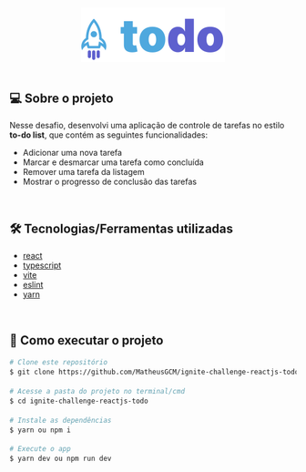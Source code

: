 <div align="center">
  <img alt="logo" src="/src/assets/logo.svg" />
</div>

<br/>

## 💻 Sobre o projeto

Nesse desafio, desenvolvi uma aplicação de controle de tarefas no estilo **to-do list**, que contém as seguintes funcionalidades:

- Adicionar uma nova tarefa
- Marcar e desmarcar uma tarefa como concluída
- Remover uma tarefa da listagem
- Mostrar o progresso de conclusão das tarefas

<br/>

## 🛠 Tecnologias/Ferramentas utilizadas

- [react]
- [typescript]
- [vite]
- [eslint]
- [yarn]

<br/>

## 🚀 Como executar o projeto

```bash
# Clone este repositório
$ git clone https://github.com/MatheusGCM/ignite-challenge-reactjs-todo.git

# Acesse a pasta do projeto no terminal/cmd
$ cd ignite-challenge-reactjs-todo

# Instale as dependências
$ yarn ou npm i

# Execute o app
$ yarn dev ou npm run dev
```

[typescript]: https://www.typescriptlang.org/
[yarn]: https://yarnpkg.com/
[eslint]: https://marketplace.visualstudio.com/items?itemName=dbaeumer.vscode-eslint
[react]: https://react.dev/
[vite]: https://vitejs.dev/